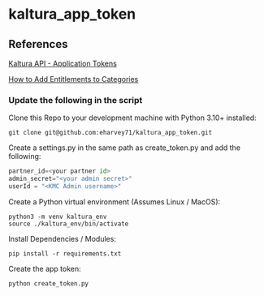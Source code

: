 # kaltura_app_token

## References
[Kaltura API - Application Tokens](https://developer.kaltura.com/api-docs/VPaaS-API-Getting-Started/application-tokens.html)

[How to Add Entitlements to Categories](https://knowledge.kaltura.com/help/how-to-add-entitlements-to-categories---kmc)

### Update the following in the script


Clone this Repo to your development machine with Python 3.10+ installed:
```
git clone git@github.com:eharvey71/kaltura_app_token.git
```

Create a settings.py in the same path as create_token.py and add the following:
```python
partner_id=<your partner id>
admin_secret="<your admin secret>"
userId = "<KMC Admin username>"
```

Create a Python virtual environment (Assumes Linux / MacOS):
```
python3 -m venv kaltura_env
source ./kaltura_env/bin/activate
```

Install Dependencies / Modules:
```
pip install -r requirements.txt
```

Create the app token:
```
python create_token.py
```